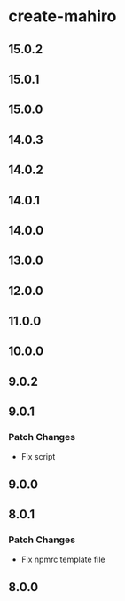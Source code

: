 # create-mahiro

## 15.0.2

## 15.0.1

## 15.0.0

## 14.0.3

## 14.0.2

## 14.0.1

## 14.0.0

## 13.0.0

## 12.0.0

## 11.0.0

## 10.0.0

## 9.0.2

## 9.0.1

### Patch Changes

- Fix script

## 9.0.0

## 8.0.1

### Patch Changes

- Fix npmrc template file

## 8.0.0
